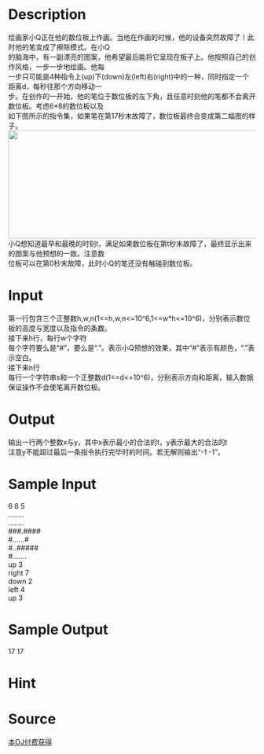 
# Description

<div class="content"><div>绘画家小Q正在他的数位板上作画。当他在作画的时候，他的设备突然故障了！此时他的笔变成了擦除模式。在小Q</div>
<div>的脑海中，有一副漂亮的图案，他希望最后能将它呈现在板子上。他按照自己的创作风格，一步一步地绘画。他每</div>
<div>一步只可能是4种指令上(up)下(down)左(left)右(right)中的一种，同时指定一个距离d，每秒往那个方向移动一</div>
<div>步。在创作的一开始，他的笔位于数位板的左下角，且任意时刻他的笔都不会离开数位板。考虑6*8的数位板以及</div>
<div>如下图所示的指令集，如果笔在第17秒末故障了，数位板最终会变成第二幅图的样子。</div>
<div><img src="/source/bzoj/4879/img/aHR0cHM6Ly9seWRzeS5jb20vSnVkZ2VPbmxpbmUvdXBsb2FkLzIwMTcwNS9waWNCLnBuZw==.png" width="663" height="220" alt=""/></div>
<div>小Q想知道最早和最晚的时刻t，满足如果数位板在第t秒末故障了，最终显示出来的图案与他预想的一致。注意数</div>
<div>位板可以在第0秒末故障，此时小Q的笔还没有触碰到数位板。</div></div>

# Input

<div class="content"><div>第一行包含三个正整数h,w,n(1&lt;=h,w,n&lt;=10^6,1&lt;=w*h&lt;=10^6)，分别表示数位板的高度与宽度以及指令的条数。</div>
<div>接下来h行，每行w个字符</div>
<div>每个字符要么是“#”，要么是“.”。表示小Q预想的效果，其中“#”表示有颜色，“.”表示空白。</div>
<div>接下来n行</div>
<div>每行一个字符串s和一个正整数d(1&lt;=d&lt;=10^6)，分别表示方向和距离，输入数据保证操作不会使笔离开数位板。</div></div>

# Output

<div class="content"><div>输出一行两个整数x与y，其中x表示最小的合法的t，y表示最大的合法的t</div>
<div>注意y不能超过最后一条指令执行完毕时的时间。若无解则输出“-1 -1”。</div></div>

# Sample Input

<div class="content"><span class="sampledata">6 8 5<br/>
........<br/>
........<br/>
###.####<br/>
#......#<br/>
#..#####<br/>
#.......<br/>
up 3<br/>
right 7<br/>
down 2<br/>
left 4<br/>
up 3</span></div>

# Sample Output

<div class="content"><span class="sampledata">17 17<br/>
</span></div>

# Hint

<div class="content"><p></p></div>

# Source

<div class="content"><p><a href="problemset.php?search=本OJ付费获得">本OJ付费获得</a></p></div>

